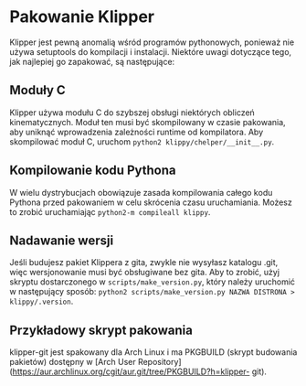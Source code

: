 # Pakowanie Klipper

Klipper jest pewną anomalią wśród programów pythonowych, ponieważ nie używa setuptools do kompilacji i instalacji. Niektóre uwagi dotyczące tego, jak najlepiej go zapakować, są następujące:

## Moduły C

Klipper używa modułu C do szybszej obsługi niektórych obliczeń kinematycznych. Moduł ten musi być skompilowany w czasie pakowania, aby uniknąć wprowadzenia zależności runtime od kompilatora. Aby skompilować moduł C, uruchom `python2 klippy/chelper/__init__.py`.

## Kompilowanie kodu Pythona

W wielu dystrybucjach obowiązuje zasada kompilowania całego kodu Pythona przed pakowaniem w celu skrócenia czasu uruchamiania. Możesz to zrobić uruchamiając `python2-m compileall klippy`.

## Nadawanie wersji

Jeśli budujesz pakiet Klippera z gita, zwykle nie wysyłasz katalogu .git, więc wersjonowanie musi być obsługiwane bez gita. Aby to zrobić, użyj skryptu dostarczonego w `scripts/make_version.py`, który należy uruchomić w następujący sposób: `python2 scripts/make_version.py NAZWA DISTRONA > klippy/.version`.

## Przykładowy skrypt pakowania

klipper-git jest spakowany dla Arch Linux i ma PKGBUILD (skrypt budowania pakietów) dostępny w [Arch User Repository](https://aur.archlinux.org/cgit/aur.git/tree/PKGBUILD?h=klipper- git).
